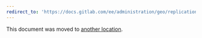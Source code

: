 ```yaml
---
redirect_to: 'https://docs.gitlab.com/ee/administration/geo/replication/tuning.md'
---
```


This document was moved to [another location](https://docs.gitlab.com/ee/administration/geo/replication/tuning.md).
